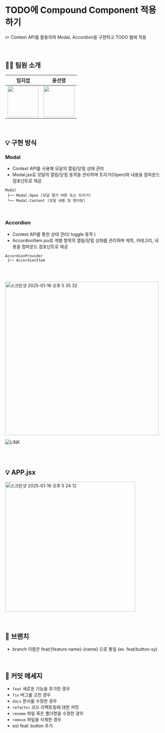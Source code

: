 # TODO에 Compound Component 적용하기

✏️ Context API를 활용히여 Modal, Accordion을 구현하고 TODO 웹에 적용

<br>

## 👨‍💻 팀원 소개
| 임지섭 | 윤선영 |
| --- | --- |
| <img src="https://avatars.githubusercontent.com/icebear0111" width="100" height="100"> | <img src="https://avatars.githubusercontent.com/yunsy1103" width="100" height="100"> |
<br>

## 💡 구현 방식
  
###  Modal
- Context API를 사용해 모달의 열림/닫힘 상태 관리
- Modal.jsx로 모달의 열림/닫힘 동작을 관리하며 트리거(Open)와 내용을 컴파운드 컴포넌트로 제공

```
Modal
 ├── Modal.Open (모달 열기 버튼 또는 트리거)
 └── Modal.Content (모달 내용 및 렌더링)
```
<br>

### Accordion
- Context API를 통한 상태 관리( toggle 동작 )
- AccordionItem.jsx로 개별 항목의 열림/닫힘 상태를 관리하며  제목, 카테고리, 내용을 컴파운드 컴포넌트로 제공
  
```
AccordionProvider
 ├── AccordionItem
```

<br><br>

<img width="497" alt="스크린샷 2025-01-16 오후 5 35 32" src="https://github.com/user-attachments/assets/b2c7dc49-81a3-4460-96a0-f3b91229f69e" />

![LINK](http://192.168.0.90:4173/)

<br><br>

## 💡 APP.jsx
<img width="421" alt="스크린샷 2025-01-16 오후 5 24 12" src="https://github.com/user-attachments/assets/ef7f8243-e0f4-4b11-b7ff-b21603dec670" />


<br>
<br>
<br>


## 📌 브랜치
- branch 이름은 feat/{feature name}-{name} 으로 통일 (ex. feat/button-sy)
<br>

## 📌 커밋 메세지
- `feat` 새로운 기능을 추가한 경우
- `fix` 버그를 고친 경우
- `docs` 문서를 수정한 경우
- `refactor` 코드 리팩토링에 대한 커밋
- `rename` 파일 혹은 폴더명을 수정한 경우
- `remove` 파일을 삭제한 경우
- ex) feat: button 추가
<br>
